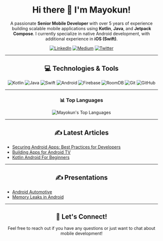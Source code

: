 <h1 align="center">Hi there 👋 I'm Mayokun!</h1>

<p align="center">
  A passionate <b>Senior Mobile Developer</b> with over 5 years of experience building scalable mobile applications using <b>Kotlin</b>, <b>Java</b>, and <b>Jetpack Compose</b>. I currently specialize in native Android development, with additional experience in <b>iOS (Swift)</b>.
</p>

<p align="center">
  <a href="https://www.linkedin.com/in/mayokun-yusuf-187a9717b/" target="_blank"><img src="https://img.shields.io/badge/-LinkedIn-0077B5?style=flat-square&logo=linkedin&logoColor=white" alt="LinkedIn"></a>
  <a href="https://medium.com/@mayokunyusuf" target="_blank"><img src="https://img.shields.io/badge/-Medium-black?style=flat-square&logo=Medium&logoColor=white" alt="Medium"></a>
  <a href="https://x.com/mayosbobo" target="_blank"><img src="https://img.shields.io/badge/-Twitter-1DA1F2?style=flat-square&logo=Twitter&logoColor=white" alt="Twitter"></a>
</p>

---

<h2 align="center">💻 Technologies & Tools</h2>

<p align="center">
  <img src="https://img.shields.io/badge/Kotlin-%230095D5.svg?&style=for-the-badge&logo=kotlin&logoColor=white" alt="Kotlin"/>
  <img src="https://img.shields.io/badge/Java-%23ED8B00.svg?&style=for-the-badge&logo=java&logoColor=white" alt="Java"/>
  <img src="https://img.shields.io/badge/Swift-FA7343?style=for-the-badge&logo=swift&logoColor=white" alt="Swift"/>
  <img src="https://img.shields.io/badge/Android-3DDC84?style=for-the-badge&logo=android&logoColor=white" alt="Android"/>
  <img src="https://img.shields.io/badge/Firebase-FFCA28?style=for-the-badge&logo=firebase&logoColor=black" alt="Firebase"/>
  <img src="https://img.shields.io/badge/RoomDB-%23000000.svg?&style=for-the-badge&logo=android&logoColor=white" alt="RoomDB"/>
  <img src="https://img.shields.io/badge/Git-F05032?style=for-the-badge&logo=git&logoColor=white" alt="Git"/>
  <img src="https://img.shields.io/badge/GitHub-181717?style=for-the-badge&logo=github&logoColor=white" alt="GitHub"/>
</p>

---

<!--
<h2 align="center">🚀 My GitHub Stats</h2>

<p align="center">
  <img src="https://github-readme-stats.vercel.app/api?username=mayokunyusuf&show_icons=true&theme=dark&include_all_commits=true&count_private=true" alt="Mayokun's GitHub Stats">
</p>
-->

<h3 align="center">📊 Top Languages</h3>

<p align="center">
  <img src="https://github-readme-stats.vercel.app/api/top-langs/?username=mayokunyusuf&layout=compact&theme=dark" alt="Mayokun's Top Languages">
</p>

---

<h2 align="center">✍️ Latest Articles</h2>

- [Securing Android Apps: Best Practices for Developers](https://medium.com/towardsdev/securing-android-apps-best-practices-for-developers-3e1734101cee)
- [Building Apps for Android TV](https://medium.com/@mayokunyusuf/building-apps-for-android-tv-fc8697ae6d87)
- [Kotlin Android For Beginners](https://medium.com/@mayokunyusuf/kotlin-android-for-beginners-6d0dac974374)

---

<!--
<h2 align="center">🌱 I'm currently learning...</h2>

<p align="center">
  Exploring cross-platform development with Flutter and improving my cloud architecture skills.
</p>
-->
<h2 align="center">✍️ Presentations</h2>

- [Android Automotive](https://docs.google.com/presentation/d/1sP-pbcyLYc8HTJubAfnvHtQg3b90GeWs/edit?usp=sharing&ouid=102360204638391843869&rtpof=true&sd=true)
- [Memory Leaks in Android](https://docs.google.com/presentation/d/1LttSI87FUjzQnLe0Ro7_ynd9CF_DSgNo/edit?usp=sharing&ouid=102360204638391843869&rtpof=true&sd=true)

---

<h2 align="center">🤝 Let's Connect!</h2>

<p align="center">
  Feel free to reach out if you have any questions or just want to chat about mobile development!
</p>
